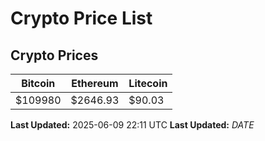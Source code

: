 # Crypto Price List

## Crypto Prices
| Bitcoin | Ethereum | Litecoin |
| ------- | -------- | -------- |
| $109980 | $2646.93 | $90.03 |
**Last Updated:** 2025-06-09 22:11 UTC
**Last Updated:** $DATE$
